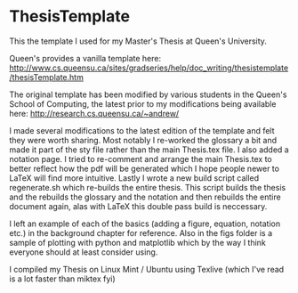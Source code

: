 ThesisTemplate
==============

This the template I used for my Master's Thesis at Queen's University. 

Queen's provides a vanilla template here: http://www.cs.queensu.ca/sites/gradseries/help/doc_writing/thesistemplate/thesisTemplate.htm 

The original template has been modified by various students in the Queen's School of Computing, the latest prior to my modifications being available here: http://research.cs.queensu.ca/~andrew/

I made several modifications to the latest edition of the template and felt they were worth sharing. Most notably I re-worked the glossary a bit and made it part of the sty file rather than the main Thesis.tex file. I also added a notation page. I tried to re-comment and arrange the main Thesis.tex to better reflect how the pdf will be generated which I hope people newer to LaTeX will find more intuitive. Lastly I wrote a new build script called regenerate.sh which re-builds the entire thesis. This script builds the thesis and the rebuilds the glossary and the notation and then rebuilds the entire document again, alas with LaTeX this double pass build is neccessary.

I left an example of each of the basics (adding a figure, equation, notation etc.) in the background chapter for reference. Also in the figs folder is a sample of plotting with python and matplotlib which by the way I think everyone should at least consider using.

I compiled my Thesis on Linux Mint / Ubuntu using Texlive (which I've read is a lot faster than miktex fyi)
